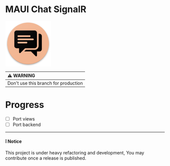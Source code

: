 # MAUI Chat SignalR

![Xamarin Chat SignalR Icon](docs/icon.png)

|:warning: WARNING|
|:---------------------------|
|Don't use this branch for production|

# Progress
- [ ] Port views
- [ ] Port backend

---

#### :grey_exclamation: Notice
This project is under heavy refactoring and development, You may contribute once a release is published.
